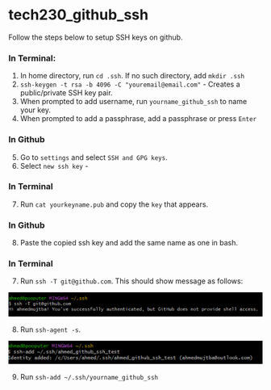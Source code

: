 # tech230_github_ssh

Follow the steps below to setup SSH keys on github.

### In Terminal:

1. In home directory, run `cd .ssh`. If no such directory, add `mkdir .ssh`
2. `ssh-keygen -t rsa -b 4096 -C "youremail@email.com"` - Creates a public/private SSH key pair.
3. When prompted to add username, run `yourname_github_ssh` to name your key.
4. When prompted to add a passphrase, add a passphrase or press `Enter`

### In Github

5. Go to `settings` and select `SSH and GPG keys`.
6. Select `new ssh key` - 


### In Terminal

7. Run `cat yourkeyname.pub` and copy the `key` that appears.

### In Github

8. Paste the copied ssh key and add the same name as one in bash.

### In Terminal

7. Run `ssh -T git@github.com`. This should show message as follows:

![alt_text](authentication.png)

8. Run `ssh-agent -s`.

![alt_text](id-added.png)

9. Run `ssh-add ~/.ssh/yourname_github_ssh`